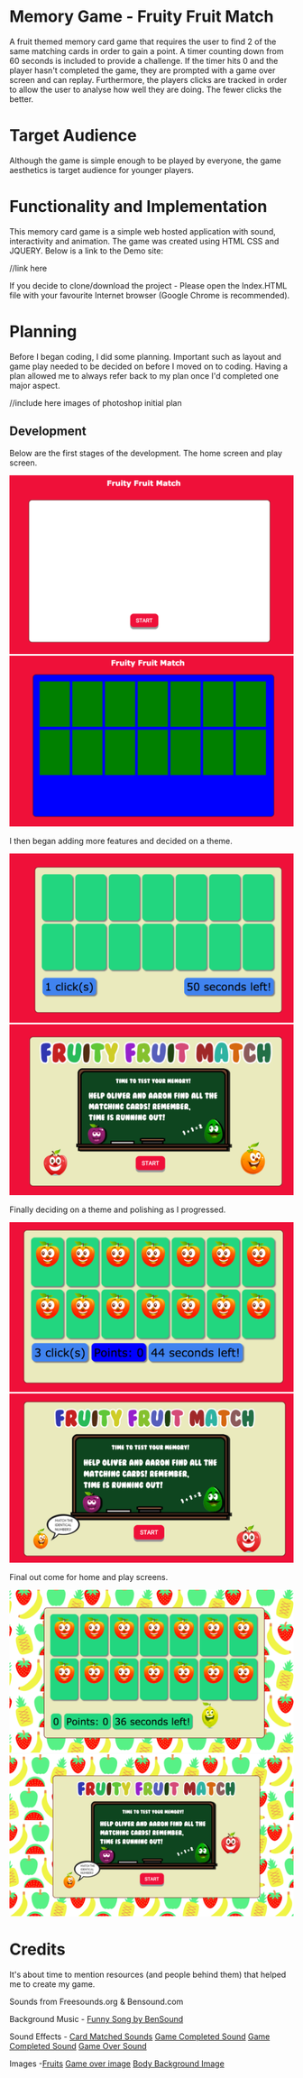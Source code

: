 # Memory Game - Fruity Fruit Match

A fruit themed memory card game that requires the user to find 2 of the same matching cards in order to gain a point. A timer counting down from 60 seconds is included to provide a challenge. If the timer hits 0 and the player hasn't completed the game, they are prompted with a game over screen and can replay. Furthermore, the players clicks are tracked in order to allow the user to analyse how well they are doing. The fewer clicks the better. 

# Target Audience 

Although the game is simple enough to be played by everyone, the game aesthetics is target audience for younger players.

# Functionality and Implementation 

This memory card game is a simple web hosted application with sound, interactivity and animation. The game was created using HTML CSS and JQUERY. Below is a link to the Demo site: 

//link here 

If you decide to clone/download the project - Please open the Index.HTML file with your favourite Internet browser (Google Chrome is recommended).

# Planning

Before I began coding, I did some planning. Important such as layout and game play needed to be decided on before I moved on to coding. Having a plan allowed me to always refer back to my plan once I'd completed one major aspect.


//include here images of photoshop initial plan 

## Development

Below are the first stages of the development. The home screen and play screen. 

![Picture_1](project_one_progress_photos/Part_one.png)
![Picture_2](project_one_progress_photos/Part_two.png)

I then began adding more features and decided on a theme.

![Picture_1](project_one_progress_photos/part_three.png)
![Picture_2](project_one_progress_photos/part_four.png)

Finally deciding on a theme and polishing as I progressed.

![Picture_1](project_one_progress_photos/part_five.png)
![Picture_2](project_one_progress_photos/part_six.png)

Final out come for home and play screens.

![Picture_1](project_one_progress_photos/part_seven.png)
![Picture_2](project_one_progress_photos/part_eight.png)


# Credits 

It's about time to mention resources (and people behind them) that helped me to create my game.

Sounds from Freesounds.org & Bensound.com 

Background Music - [Funny Song by BenSound](https://www.bensound.com/royalty-free-music/track/funny-song)

Sound Effects - [Card Matched Sounds](http://freesound.org/people/paep3nguin/sounds/388047/)
				[Game Completed Sound](http://freesound.org/people/paep3nguin/sounds/388046/)
				[Game Completed Sound](http://freesound.org/people/ZenithInfinitiveStudios/sounds/343003/)
				[Game Over Sound](http://freesound.org/people/fins/sounds/133283/)

Images -[Fruits](http://www.freepik.com/premium-vector/cartoon-fruits_785794.htm)
		[Game over image](https://www.redbubble.com/people/peppermintpopuk/works/14838397-cute-sad-apple?p=sticker)
		[Body Background Image](http://payload221.cargocollective.com/1/11/367274/6736242/FruitPatternBigWebBackground.png)


